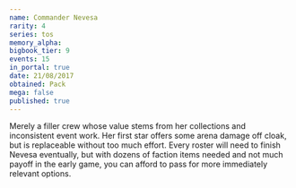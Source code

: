 ```yaml
---
name: Commander Nevesa
rarity: 4
series: tos
memory_alpha:
bigbook_tier: 9
events: 15
in_portal: true
date: 21/08/2017
obtained: Pack
mega: false
published: true
---
```


Merely a filler crew whose value stems from her collections and inconsistent event work. Her first star offers some arena damage off cloak, but is replaceable without too much effort. Every roster will need to finish Nevesa eventually, but with dozens of faction items needed and not much payoff in the early game, you can afford to pass for more immediately relevant options.
